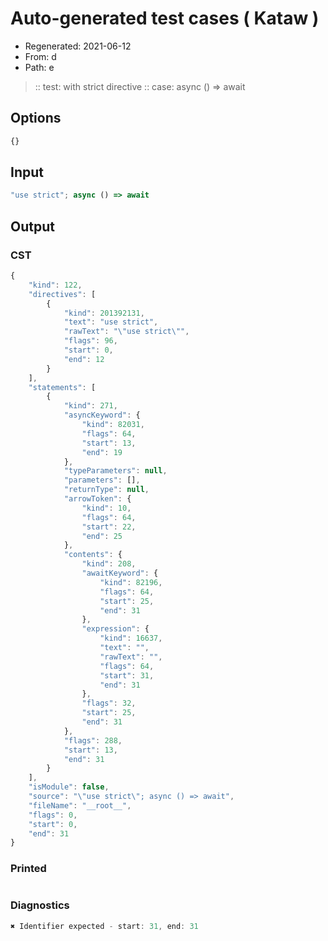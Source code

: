 # Auto-generated test cases ( Kataw )
- Regenerated: 2021-06-12
- From: d
- Path: e
> :: test: with strict directive
> :: case: async () => await
## Options

`````js
{}
`````
## Input

`````js
"use strict"; async () => await
`````
## Output

### CST

```javascript
{
    "kind": 122,
    "directives": [
        {
            "kind": 201392131,
            "text": "use strict",
            "rawText": "\"use strict\"",
            "flags": 96,
            "start": 0,
            "end": 12
        }
    ],
    "statements": [
        {
            "kind": 271,
            "asyncKeyword": {
                "kind": 82031,
                "flags": 64,
                "start": 13,
                "end": 19
            },
            "typeParameters": null,
            "parameters": [],
            "returnType": null,
            "arrowToken": {
                "kind": 10,
                "flags": 64,
                "start": 22,
                "end": 25
            },
            "contents": {
                "kind": 208,
                "awaitKeyword": {
                    "kind": 82196,
                    "flags": 64,
                    "start": 25,
                    "end": 31
                },
                "expression": {
                    "kind": 16637,
                    "text": "",
                    "rawText": "",
                    "flags": 64,
                    "start": 31,
                    "end": 31
                },
                "flags": 32,
                "start": 25,
                "end": 31
            },
            "flags": 288,
            "start": 13,
            "end": 31
        }
    ],
    "isModule": false,
    "source": "\"use strict\"; async () => await",
    "fileName": "__root__",
    "flags": 0,
    "start": 0,
    "end": 31
}
```

### Printed

```javascript

```

### Diagnostics

```javascript
✖ Identifier expected - start: 31, end: 31

```

